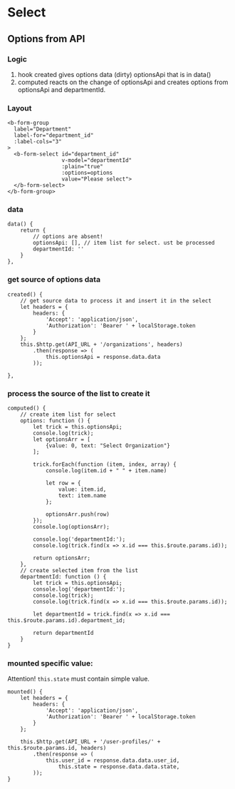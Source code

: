 # Select
## Options from API
### Logic
1. hook created gives options data (dirty) optionsApi that is in data()
2. computed reacts on the change of optionsApi and creates options from optionsApi and departmentId. 

### Layout
````
<b-form-group
  label="Department"
  label-for="department_id"
  :label-cols="3"
>
  <b-form-select id="department_id"
                 v-model="departmentId"
                 :plain="true"
                 :options=options
                 value="Please select">
  </b-form-select>
</b-form-group>
````
### data
````
data() {
    return {
        // options are absent!
        optionsApi: [], // item list for select. ust be processed
        departmentId: ''
    }
},
````
### get source of options data
````
created() {
    // get source data to process it and insert it in the select
    let headers = {
        headers: {
            'Accept': 'application/json',
            'Authorization': 'Bearer ' + localStorage.token
        }
    };
    this.$http.get(API_URL + '/organizations', headers)
        .then(response => (
            this.optionsApi = response.data.data
        ));

},
````
### process the source of the list to create it
````
computed() {
    // create item list for select
    options: function () {
        let trick = this.optionsApi;
        console.log(trick);
        let optionsArr = [
            {value: 0, text: "Select Organization"}
        ];

        trick.forEach(function (item, index, array) {
            console.log(item.id + " " + item.name)

            let row = {
                value: item.id,
                text: item.name
            };

            optionsArr.push(row)
        });
        console.log(optionsArr);

        console.log('departmentId:');
        console.log(trick.find(x => x.id === this.$route.params.id));

        return optionsArr;
    },
    // create selected item from the list
    departmentId: function () {
        let trick = this.optionsApi;
        console.log('departmentId:');
        console.log(trick);
        console.log(trick.find(x => x.id === this.$route.params.id));

        let departmentId = trick.find(x => x.id === this.$route.params.id).department_id;

        return departmentId
    }
}
````

### mounted specific value:
Attention! ````this.state```` must contain simple value.
````
mounted() {
    let headers = {
        headers: {
            'Accept': 'application/json',
            'Authorization': 'Bearer ' + localStorage.token
        }
    };

    this.$http.get(API_URL + '/user-profiles/' + this.$route.params.id, headers)
        .then(response => (
            this.user_id = response.data.data.user_id,
                this.state = response.data.data.state,
        ));
}
````




